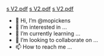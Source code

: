 [s V2.pdf](https://github.com/mopickens/mopickens/files/9692367/s.V2.pdf)
[s V2.pdf](https://github.com/mopickens/mopickens/files/9692368/s.V2.pdf)
[s V2.pdf](https://github.com/mopickens/mopickens/files/9692370/s.V2.pdf)
- 👋 Hi, I’m @mopickens
- 👀 I’m interested in ...
- 🌱 I’m currently learning ...
- 💞️ I’m looking to collaborate on ...
- 📫 How to reach me ...

<!---
mopickens/mopickens is a ✨ special ✨ repository because its `README.md` (this file) appears on your GitHub profile.
You can click the Preview link to take a look at your changes.
--->
